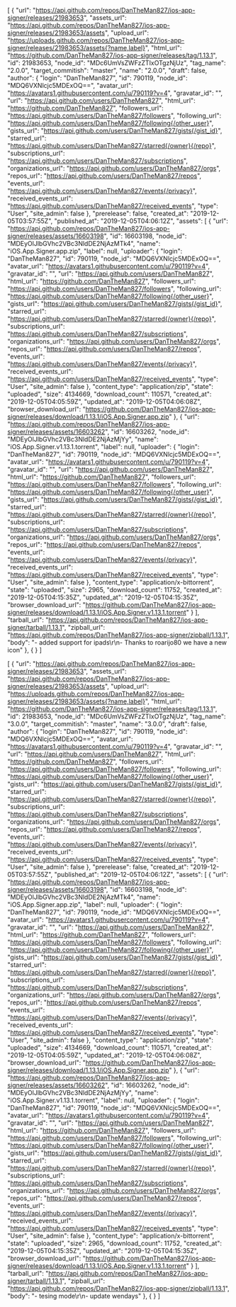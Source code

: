 [
  {
    "url": "https://api.github.com/repos/DanTheMan827/ios-app-signer/releases/21983653",
    "assets_url": "https://api.github.com/repos/DanTheMan827/ios-app-signer/releases/21983653/assets",
    "upload_url": "https://uploads.github.com/repos/DanTheMan827/ios-app-signer/releases/21983653/assets{?name,label}",
    "html_url": "https://github.com/DanTheMan827/ios-app-signer/releases/tag/1.13.1",
    "id": 21983653,
    "node_id": "MDc6UmVsZWFzZTIxOTgzNjUz",
    "tag_name": "2.0.0",
    "target_commitish": "master",
    "name": "2.0.0",
    "draft": false,
    "author": {
      "login": "DanTheMan827",
      "id": 790119,
      "node_id": "MDQ6VXNlcjc5MDExOQ==",
      "avatar_url": "https://avatars1.githubusercontent.com/u/790119?v=4",
      "gravatar_id": "",
      "url": "https://api.github.com/users/DanTheMan827",
      "html_url": "https://github.com/DanTheMan827",
      "followers_url": "https://api.github.com/users/DanTheMan827/followers",
      "following_url": "https://api.github.com/users/DanTheMan827/following{/other_user}",
      "gists_url": "https://api.github.com/users/DanTheMan827/gists{/gist_id}",
      "starred_url": "https://api.github.com/users/DanTheMan827/starred{/owner}{/repo}",
      "subscriptions_url": "https://api.github.com/users/DanTheMan827/subscriptions",
      "organizations_url": "https://api.github.com/users/DanTheMan827/orgs",
      "repos_url": "https://api.github.com/users/DanTheMan827/repos",
      "events_url": "https://api.github.com/users/DanTheMan827/events{/privacy}",
      "received_events_url": "https://api.github.com/users/DanTheMan827/received_events",
      "type": "User",
      "site_admin": false
    },
    "prerelease": false,
    "created_at": "2019-12-05T03:57:55Z",
    "published_at": "2019-12-05T04:06:12Z",
    "assets": [
      {
        "url": "https://api.github.com/repos/DanTheMan827/ios-app-signer/releases/assets/16603198",
        "id": 16603198,
        "node_id": "MDEyOlJlbGVhc2VBc3NldDE2NjAzMTk4",
        "name": "iOS.App.Signer.app.zip",
        "label": null,
        "uploader": {
          "login": "DanTheMan827",
          "id": 790119,
          "node_id": "MDQ6VXNlcjc5MDExOQ==",
          "avatar_url": "https://avatars1.githubusercontent.com/u/790119?v=4",
          "gravatar_id": "",
          "url": "https://api.github.com/users/DanTheMan827",
          "html_url": "https://github.com/DanTheMan827",
          "followers_url": "https://api.github.com/users/DanTheMan827/followers",
          "following_url": "https://api.github.com/users/DanTheMan827/following{/other_user}",
          "gists_url": "https://api.github.com/users/DanTheMan827/gists{/gist_id}",
          "starred_url": "https://api.github.com/users/DanTheMan827/starred{/owner}{/repo}",
          "subscriptions_url": "https://api.github.com/users/DanTheMan827/subscriptions",
          "organizations_url": "https://api.github.com/users/DanTheMan827/orgs",
          "repos_url": "https://api.github.com/users/DanTheMan827/repos",
          "events_url": "https://api.github.com/users/DanTheMan827/events{/privacy}",
          "received_events_url": "https://api.github.com/users/DanTheMan827/received_events",
          "type": "User",
          "site_admin": false
        },
        "content_type": "application/zip",
        "state": "uploaded",
        "size": 4134669,
        "download_count": 110571,
        "created_at": "2019-12-05T04:05:59Z",
        "updated_at": "2019-12-05T04:06:08Z",
        "browser_download_url": "https://github.com/DanTheMan827/ios-app-signer/releases/download/1.13.1/iOS.App.Signer.app.zip"
      },
      {
        "url": "https://api.github.com/repos/DanTheMan827/ios-app-signer/releases/assets/16603262",
        "id": 16603262,
        "node_id": "MDEyOlJlbGVhc2VBc3NldDE2NjAzMjYy",
        "name": "iOS.App.Signer.v1.13.1.torrent",
        "label": null,
        "uploader": {
          "login": "DanTheMan827",
          "id": 790119,
          "node_id": "MDQ6VXNlcjc5MDExOQ==",
          "avatar_url": "https://avatars1.githubusercontent.com/u/790119?v=4",
          "gravatar_id": "",
          "url": "https://api.github.com/users/DanTheMan827",
          "html_url": "https://github.com/DanTheMan827",
          "followers_url": "https://api.github.com/users/DanTheMan827/followers",
          "following_url": "https://api.github.com/users/DanTheMan827/following{/other_user}",
          "gists_url": "https://api.github.com/users/DanTheMan827/gists{/gist_id}",
          "starred_url": "https://api.github.com/users/DanTheMan827/starred{/owner}{/repo}",
          "subscriptions_url": "https://api.github.com/users/DanTheMan827/subscriptions",
          "organizations_url": "https://api.github.com/users/DanTheMan827/orgs",
          "repos_url": "https://api.github.com/users/DanTheMan827/repos",
          "events_url": "https://api.github.com/users/DanTheMan827/events{/privacy}",
          "received_events_url": "https://api.github.com/users/DanTheMan827/received_events",
          "type": "User",
          "site_admin": false
        },
        "content_type": "application/x-bittorrent",
        "state": "uploaded",
        "size": 2965,
        "download_count": 11752,
        "created_at": "2019-12-05T04:15:35Z",
        "updated_at": "2019-12-05T04:15:35Z",
        "browser_download_url": "https://github.com/DanTheMan827/ios-app-signer/releases/download/1.13.1/iOS.App.Signer.v1.13.1.torrent"
      }
    ],
    "tarball_url": "https://api.github.com/repos/DanTheMan827/ios-app-signer/tarball/1.13.1",
    "zipball_url": "https://api.github.com/repos/DanTheMan827/ios-app-signer/zipball/1.13.1",
    "body": "- added support for ipads\r\n- Thanks to roarijo80 we have a new icon"
  },
{
  }
]

[
  {
    "url": "https://api.github.com/repos/DanTheMan827/ios-app-signer/releases/21983653",
    "assets_url": "https://api.github.com/repos/DanTheMan827/ios-app-signer/releases/21983653/assets",
    "upload_url": "https://uploads.github.com/repos/DanTheMan827/ios-app-signer/releases/21983653/assets{?name,label}",
    "html_url": "https://github.com/DanTheMan827/ios-app-signer/releases/tag/1.13.1",
    "id": 21983653,
    "node_id": "MDc6UmVsZWFzZTIxOTgzNjUz",
    "tag_name": "3.0.0",
    "target_commitish": "master",
    "name": "3.0.0",
    "draft": false,
    "author": {
      "login": "DanTheMan827",
      "id": 790119,
      "node_id": "MDQ6VXNlcjc5MDExOQ==",
      "avatar_url": "https://avatars1.githubusercontent.com/u/790119?v=4",
      "gravatar_id": "",
      "url": "https://api.github.com/users/DanTheMan827",
      "html_url": "https://github.com/DanTheMan827",
      "followers_url": "https://api.github.com/users/DanTheMan827/followers",
      "following_url": "https://api.github.com/users/DanTheMan827/following{/other_user}",
      "gists_url": "https://api.github.com/users/DanTheMan827/gists{/gist_id}",
      "starred_url": "https://api.github.com/users/DanTheMan827/starred{/owner}{/repo}",
      "subscriptions_url": "https://api.github.com/users/DanTheMan827/subscriptions",
      "organizations_url": "https://api.github.com/users/DanTheMan827/orgs",
      "repos_url": "https://api.github.com/users/DanTheMan827/repos",
      "events_url": "https://api.github.com/users/DanTheMan827/events{/privacy}",
      "received_events_url": "https://api.github.com/users/DanTheMan827/received_events",
      "type": "User",
      "site_admin": false
    },
    "prerelease": false,
    "created_at": "2019-12-05T03:57:55Z",
    "published_at": "2019-12-05T04:06:12Z",
    "assets": [
      {
        "url": "https://api.github.com/repos/DanTheMan827/ios-app-signer/releases/assets/16603198",
        "id": 16603198,
        "node_id": "MDEyOlJlbGVhc2VBc3NldDE2NjAzMTk4",
        "name": "iOS.App.Signer.app.zip",
        "label": null,
        "uploader": {
          "login": "DanTheMan827",
          "id": 790119,
          "node_id": "MDQ6VXNlcjc5MDExOQ==",
          "avatar_url": "https://avatars1.githubusercontent.com/u/790119?v=4",
          "gravatar_id": "",
          "url": "https://api.github.com/users/DanTheMan827",
          "html_url": "https://github.com/DanTheMan827",
          "followers_url": "https://api.github.com/users/DanTheMan827/followers",
          "following_url": "https://api.github.com/users/DanTheMan827/following{/other_user}",
          "gists_url": "https://api.github.com/users/DanTheMan827/gists{/gist_id}",
          "starred_url": "https://api.github.com/users/DanTheMan827/starred{/owner}{/repo}",
          "subscriptions_url": "https://api.github.com/users/DanTheMan827/subscriptions",
          "organizations_url": "https://api.github.com/users/DanTheMan827/orgs",
          "repos_url": "https://api.github.com/users/DanTheMan827/repos",
          "events_url": "https://api.github.com/users/DanTheMan827/events{/privacy}",
          "received_events_url": "https://api.github.com/users/DanTheMan827/received_events",
          "type": "User",
          "site_admin": false
        },
        "content_type": "application/zip",
        "state": "uploaded",
        "size": 4134669,
        "download_count": 110571,
        "created_at": "2019-12-05T04:05:59Z",
        "updated_at": "2019-12-05T04:06:08Z",
        "browser_download_url": "https://github.com/DanTheMan827/ios-app-signer/releases/download/1.13.1/iOS.App.Signer.app.zip"
      },
      {
        "url": "https://api.github.com/repos/DanTheMan827/ios-app-signer/releases/assets/16603262",
        "id": 16603262,
        "node_id": "MDEyOlJlbGVhc2VBc3NldDE2NjAzMjYy",
        "name": "iOS.App.Signer.v1.13.1.torrent",
        "label": null,
        "uploader": {
          "login": "DanTheMan827",
          "id": 790119,
          "node_id": "MDQ6VXNlcjc5MDExOQ==",
          "avatar_url": "https://avatars1.githubusercontent.com/u/790119?v=4",
          "gravatar_id": "",
          "url": "https://api.github.com/users/DanTheMan827",
          "html_url": "https://github.com/DanTheMan827",
          "followers_url": "https://api.github.com/users/DanTheMan827/followers",
          "following_url": "https://api.github.com/users/DanTheMan827/following{/other_user}",
          "gists_url": "https://api.github.com/users/DanTheMan827/gists{/gist_id}",
          "starred_url": "https://api.github.com/users/DanTheMan827/starred{/owner}{/repo}",
          "subscriptions_url": "https://api.github.com/users/DanTheMan827/subscriptions",
          "organizations_url": "https://api.github.com/users/DanTheMan827/orgs",
          "repos_url": "https://api.github.com/users/DanTheMan827/repos",
          "events_url": "https://api.github.com/users/DanTheMan827/events{/privacy}",
          "received_events_url": "https://api.github.com/users/DanTheMan827/received_events",
          "type": "User",
          "site_admin": false
        },
        "content_type": "application/x-bittorrent",
        "state": "uploaded",
        "size": 2965,
        "download_count": 11752,
        "created_at": "2019-12-05T04:15:35Z",
        "updated_at": "2019-12-05T04:15:35Z",
        "browser_download_url": "https://github.com/DanTheMan827/ios-app-signer/releases/download/1.13.1/iOS.App.Signer.v1.13.1.torrent"
      }
    ],
    "tarball_url": "https://api.github.com/repos/DanTheMan827/ios-app-signer/tarball/1.13.1",
    "zipball_url": "https://api.github.com/repos/DanTheMan827/ios-app-signer/zipball/1.13.1",
    "body": "- tesing mode\r\n- update wendays"
  },
{
  }
]

